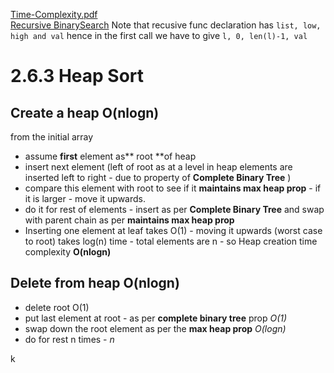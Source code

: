 [Time-Complexity.pdf](./01-Time-Complexity.pdf) \
[Recursive BinarySearch](./recursive%20binary%20search.png) Note that recusive func declaration has `list, low, high and val` hence in the first call we have to give `l, 0, len(l)-1, val`


# 2.6.3 Heap Sort 

## Create a heap O(nlogn)
from the initial array
-  assume **first** element as** root **of heap
-  insert next element (left of root as at a level in heap elements are inserted left to right - due to property of **Complete Binary Tree** )
-  compare this element with root to see if it **maintains max heap prop** - if it is larger - move it upwards.
-  do it for rest of elements - insert as per  **Complete Binary Tree** and swap with parent chain as per **maintains max heap prop** 
-  Inserting one element at leaf takes O(1) - moving it upwards (worst case to root)  takes log(n) time - total elements are n - so Heap creation time complexity  **O(nlogn)**

## Delete from heap O(nlogn)
 
- delete root O(1) 
- put last element at root - as per **complete binary tree** prop *O(1)* 
- swap down the root element as per the **max heap prop** *O(logn)* 
- do for rest n times - *n*

k